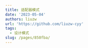 ```yaml
---
title: 适配器模式
date: '2023-05-04'
authors: liuzw
url: 'https://github.com/liuzw-cyy'
tags:
  - 设计模式
slug: /pages/850fba/
---
```



